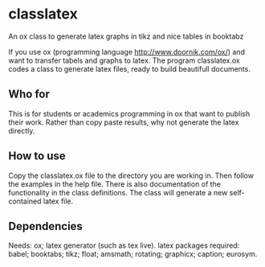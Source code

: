 # classlatex
An ox class to generate latex graphs in tikz and nice tables in booktabz

If you use ox (programming language http://www.doornik.com/ox/) and want to transfer tabels and graphs to latex. The program classlatex.ox codes a class to generate latex files, ready to build beautifull documents. 

## Who for
This is for students or academics programming in ox that want to publish their work. Rather than copy paste results, why not generate the latex directly.

## How to use
Copy the classlatex.ox file to the directory you are working in. Then follow the examples in the help file. There is also documentation of the functionality in the class definitions. The class will generate a new self-contained latex file. 

## Dependencies
Needs: ox; latex generator (such as tex live). 
latex packages required: 	babel; booktabs; tikz; float; amsmath; rotating; graphicx; caption; eurosym.
